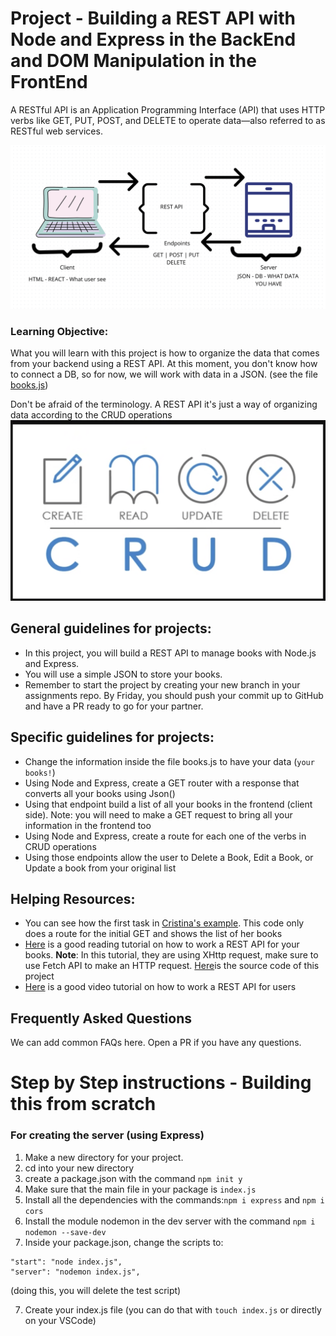 # Project - Building a REST API with Node and Express in the BackEnd and DOM Manipulation in the FrontEnd

A RESTful API is an Application Programming Interface (API) that uses HTTP verbs like GET, PUT, POST, and DELETE to operate data—also referred to as RESTful web services.

![Screenshoot](https://raw.githubusercontent.com/Yosolita1978/screenshoots/f2fdebc24a671f11394d8da1a9355a0ed4ce4a29/Week5/Screen%20Shot%202022-08-14%20at%201.58.39%20PM.png)

### Learning Objective:

What you will learn with this project is how to organize the data that comes from your backend using a REST API. At this moment, you don't know how to connect a DB, so for now, we will work with data in a JSON. (see the file [books.js](https://github.com/Yosolita1978/RESTAPI-mybooks/blob/main/restapi/books.js))

Don't be afraid of the terminology. A REST API it's just a way of organizing data according to the CRUD operations
![Screenshoot](https://github.com/Yosolita1978/screenshoots/blob/main/Week5/Screen%20Shot%202022-08-14%20at%201.59.03%20PM.png?raw=true)

## General guidelines for projects:

- In this project, you will build a REST API to manage books with Node.js and Express.
- You will use a simple JSON to store your books.
- Remember to start the project by creating your new branch in your assignments repo. By Friday, you should push your commit up to GitHub and have a PR ready to go for your partner.

## Specific guidelines for projects:

- Change the information inside the file books.js to have your data (`your books!`)
- Using Node and Express, create a GET router with a response that converts all your books using Json()
- Using that endpoint build a list of all your books in the frontend (client side). Note: you will need to make a GET request to bring all your information in the frontend too
- Using Node and Express, create a route for each one of the verbs in CRUD operations
- Using those endpoints allow the user to Delete a Book, Edit a Book, or Update a book from your original list

## Helping Resources:

- You can see how the first task in [Cristina's example](https://github.com/Yosolita1978/RESTAPI-mybooks/tree/main/restapi). This code only does a route for the initial GET and shows the list of her books
- [Here](https://stackabuse.com/building-a-rest-api-with-node-and-express/) is a good reading tutorial on how to work a REST API for your books.
  **Note**: In this tutorial, they are using XHttp request, make sure to use Fetch API to make an HTTP request. [Here](../project-example/week-6/rest-api-project/README.md)is the source code of this project
- [Here](https://www.youtube.com/watch?v=l8WPWK9mS5M&ab_channel=JavaScriptMastery) is a good video tutorial on how to work a REST API for users

## Frequently Asked Questions

We can add common FAQs here. Open a PR if you have any questions.

# Step by Step instructions - Building this from scratch

### For creating the server (using Express)

1. Make a new directory for your project.
2. cd into your new directory
3. create a package.json with the command `npm init y`
4. Make sure that the main file in your package is `index.js`
5. Install all the dependencies with the commands:`npm i express` and `npm i cors`
6. Install the module nodemon in the dev server with the command `npm i nodemon --save-dev`
7. Inside your package.json, change the scripts to:

```
"start": "node index.js",
"server": "nodemon index.js",
```

(doing this, you will delete the test script)

7. Create your index.js file (you can do that with `touch index.js` or directly on your VSCode)
